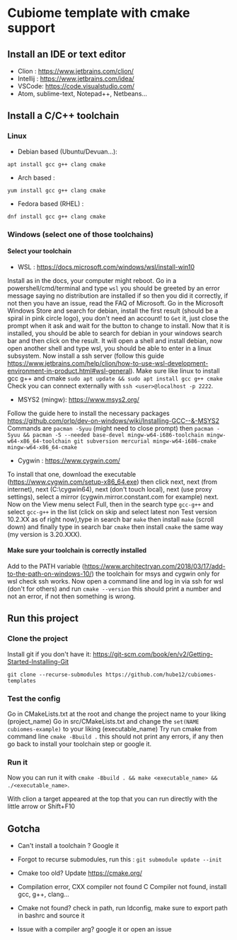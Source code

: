 # Cubiome template with cmake support

## Install an IDE or text editor

- Clion : https://www.jetbrains.com/clion/
- Intellij : https://www.jetbrains.com/idea/
- VSCode: https://code.visualstudio.com/
- Atom, sublime-text, Notepad++, Netbeans...

## Install a C/C++ toolchain

### Linux
- Debian based (Ubuntu/Devuan...):

`apt install gcc g++ clang cmake`

- Arch based :

`yum install gcc g++ clang cmake`

- Fedora based (RHEL) :

`dnf install gcc g++ clang cmake`

### Windows (select one of those toolchains)
  
#### Select your toolchain

- WSL : https://docs.microsoft.com/windows/wsl/install-win10

Install as in the docs, your computer might reboot. Go in a powershell/cmd/terminal and type 
`wsl` you should be greeted by an error message saying no distribution are installed if so then
you did it correctly, if not then you have an issue, read the FAQ of Microsoft. Go in the Microsoft
Windows Store and search for debian, install the first result (should be a spiral in pink circle logo),
you don't need an account! to `Get` it, just close the prompt when it ask and wait for the button to change to install.
Now that it is installed, you should be able to search for debian in your windows search bar and then click on the 
result. It will open a shell and install debian, now open another shell and type wsl, you should be able to enter in a
linux subsystem. Now install a ssh server (follow this guide https://www.jetbrains.com/help/clion/how-to-use-wsl-development-environment-in-product.html#wsl-general).
Make sure like linux to install gcc g++ and cmake `sudo apt update && sudo apt install gcc g++ cmake`
Check you can connect externally with `ssh <user>@localhost -p 2222`.

- MSYS2 (mingw): https://www.msys2.org/

Follow the guide here to install the necessary packages https://github.com/orlp/dev-on-windows/wiki/Installing-GCC--&-MSYS2
Commands are `pacman -Syuu` (might need to close prompt) then 
`pacman -Syuu && pacman -S --needed base-devel mingw-w64-i686-toolchain mingw-w64-x86_64-toolchain git subversion mercurial mingw-w64-i686-cmake mingw-w64-x86_64-cmake`

- Cygwin : https://www.cygwin.com/

To install that one, download the executable (https://www.cygwin.com/setup-x86_64.exe) then
click next, next (from internet), next (C:\cygwin64), next (don't touch local),
next (use proxy settings), select a mirror (cygwin.mirror.constant.com for example) next.
Now on the View menu select Full, then in the search type `gcc-g++` and select `gcc-g++` in
the list (click on skip and select latest non Test version 10.2.XX as of right now),type 
in search bar `make` then install `make` (scroll down)  and finally type in
search bar `cmake` then install `cmake` the same way (my version is 3.20.XXX).


#### Make sure your toolchain is correctly installed

Add to the PATH variable (https://www.architectryan.com/2018/03/17/add-to-the-path-on-windows-10/) the toolchain for msys and cygwin only for wsl check ssh works.
Now open a command line and log in via ssh for wsl (don't for others) and run `cmake --version`
this should print a number and not an error, if not then something is wrong.

## Run this project
### Clone the project
Install git if you don't have it: https://git-scm.com/book/en/v2/Getting-Started-Installing-Git
```shell
git clone --recurse-submodules https://github.com/hube12/cubiomes-templates
```

### Test the config

Go in CMakeLists.txt at the root and change the project name to your liking (project_name)
Go in src/CMakeLists.txt and change the `set(NAME cubiomes-example)` to your liking (executable_name)
Try run cmake from command line `cmake -Bbuild .` this should not print any errors, if any then go back
to install your toolchain step or google it.

### Run it

Now you can run it with `cmake -Bbuild . && make <executable_name> && ./<executable_name>`.

With clion a target appeared at the top that you can run directly with the little arrow or Shift+F10

## Gotcha

- Can't install a toolchain ? Google it

- Forgot to recurse submodules, run this : `git submodule update --init`

- Cmake too old? Update https://cmake.org/

- Compilation error, CXX compiler not found C Compiler not found, install gcc, g++, clang...

- Cmake not found? check in path, run ldconfig, make sure to export path in bashrc and source it

- Issue with a compiler arg? google it or open an issue